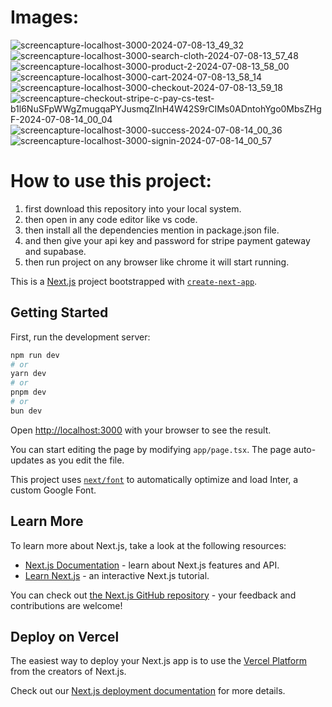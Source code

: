 # Images:

![screencapture-localhost-3000-2024-07-08-13_49_32](https://github.com/adarsh206/e-commerce/assets/76390366/c2b3e7e9-15cc-485f-bc91-ce295d2230bd)
![screencapture-localhost-3000-search-cloth-2024-07-08-13_57_48](https://github.com/adarsh206/e-commerce/assets/76390366/f6e3c2d5-4603-4583-9156-4ea8ee380138)
![screencapture-localhost-3000-product-2-2024-07-08-13_58_00](https://github.com/adarsh206/e-commerce/assets/76390366/784b3d68-c64b-4e79-826a-80e05ce250d6)
![screencapture-localhost-3000-cart-2024-07-08-13_58_14](https://github.com/adarsh206/e-commerce/assets/76390366/30366f0d-686b-4713-b3bb-60f531828257)
![screencapture-localhost-3000-checkout-2024-07-08-13_59_18](https://github.com/adarsh206/e-commerce/assets/76390366/43292792-4266-4d31-a914-4a8923c5e1d1)
![screencapture-checkout-stripe-c-pay-cs-test-b1l6NuSFpWWgZmugqaPYJusmqZInH4W42S9rCIMs0ADntohYgo0MbsZHgF-2024-07-08-14_00_04](https://github.com/adarsh206/e-commerce/assets/76390366/d0e049ab-0d5d-425c-ad5b-266f5c96a7d5)
![screencapture-localhost-3000-success-2024-07-08-14_00_36](https://github.com/adarsh206/e-commerce/assets/76390366/412dcf3f-6abf-4a49-a48a-1816b6c5198e)
![screencapture-localhost-3000-signin-2024-07-08-14_00_57](https://github.com/adarsh206/e-commerce/assets/76390366/f5a884fc-bf28-4da3-86b8-a73b94c5f913)




# How to use this project:

1. first download this repository into your local system.
2. then open in any code editor like vs code.
3. then install all the dependencies mention in package.json file.
4. and then give your api key and password for stripe payment gateway and supabase.
5. then run project on any browser like chrome it will start running.







This is a [Next.js](https://nextjs.org/) project bootstrapped with [`create-next-app`](https://github.com/vercel/next.js/tree/canary/packages/create-next-app).

## Getting Started

First, run the development server:

```bash
npm run dev
# or
yarn dev
# or
pnpm dev
# or
bun dev
```

Open [http://localhost:3000](http://localhost:3000) with your browser to see the result.

You can start editing the page by modifying `app/page.tsx`. The page auto-updates as you edit the file.

This project uses [`next/font`](https://nextjs.org/docs/basic-features/font-optimization) to automatically optimize and load Inter, a custom Google Font.

## Learn More

To learn more about Next.js, take a look at the following resources:

- [Next.js Documentation](https://nextjs.org/docs) - learn about Next.js features and API.
- [Learn Next.js](https://nextjs.org/learn) - an interactive Next.js tutorial.

You can check out [the Next.js GitHub repository](https://github.com/vercel/next.js/) - your feedback and contributions are welcome!

## Deploy on Vercel

The easiest way to deploy your Next.js app is to use the [Vercel Platform](https://vercel.com/new?utm_medium=default-template&filter=next.js&utm_source=create-next-app&utm_campaign=create-next-app-readme) from the creators of Next.js.

Check out our [Next.js deployment documentation](https://nextjs.org/docs/deployment) for more details.
